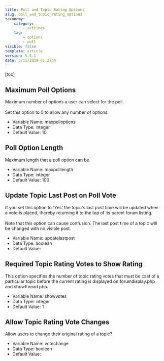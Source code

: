 ```yaml
---
title: Poll and Topic Rating Options
slug: poll_and_topic_rating_options
taxonomy:
    category:
        - settings
    tag:
        - options
        - poll
visible: false
template: article
version: 5.5.1
date: 3/15/2019 01:27pm
---
```


[toc]

## Maximum Poll Options
Maximum number of options a user can select for the poll.<br />
<br />
Set this option to 0 to allow any number of options.



- Variable Name: maxpolloptions
- Data Type: integer
- Default Value: 10

## Poll Option Length
Maximum length that a poll option can be.



- Variable Name: maxpolllength
- Data Type: integer
- Default Value: 100

## Update Topic Last Post on Poll Vote
If you set this option to 'Yes' the topic's last post time will be updated when a vote is placed, thereby returning it to the top of its parent forum listing.<br />
<br />
Note that this option can cause confusion. The last post time of a topic will be changed with no visible post.



- Variable Name: updatelastpost
- Data Type: boolean
- Default Value: 

## Required Topic Rating Votes to Show Rating
This option specifies the number of topic rating votes that must be cast of a particular topic before the current rating is displayed on forumdisplay.php and showthread.php.



- Variable Name: showvotes
- Data Type: integer
- Default Value: 1

## Allow Topic Rating Vote Changes
Allow users to change their original rating of a topic?



- Variable Name: votechange
- Data Type: boolean
- Default Value: 
